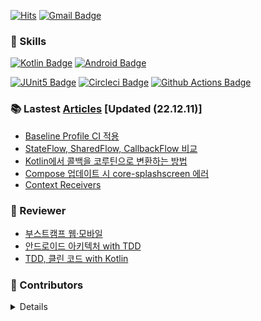 [![Hits](https://hits.seeyoufarm.com/api/count/incr/badge.svg?url=https%3A%2F%2Fgithub.com%2FBeokBeok&count_bg=%2379C83D&title_bg=%23555555&icon=&icon_color=%23E7E7E7&title=hits&edge_flat=false)](https://hits.seeyoufarm.com)
[![Gmail Badge](https://img.shields.io/badge/-Gmail-d14836?style=flat-square&logo=Gmail&logoColor=white&link=mailto:kekemusa37@gmail.com)](mailto:kekemusa37@gmail.com)

### 🌟 Skills
[![Kotlin Badge](http://img.shields.io/badge/-Kotlin-blue?style=for-the-badge&logo=kotlin&link=https://kotlinlang.org/docs/reference/)](https://kotlinlang.org/docs/reference/)
[![Android Badge](http://img.shields.io/badge/-Android-brightgreen?style=for-the-badge&logo=android&link=https://d.android.com/)](https://d.android.com/)

[![JUnit5 Badge](http://img.shields.io/badge/-JUnit5-green?style=for-the-badge&logo=junit5&link=https://junit.org/junit5/docs/current/user-guide/)](https://junit.org/junit5/docs/current/user-guide/)
[![Circleci Badge](http://img.shields.io/badge/-Circleci-black?style=for-the-badge&logo=circleci&link=https://circleci.com/)](https://circleci.com/)
[![Github Actions Badge](http://img.shields.io/badge/-GithubActions-9cf?style=for-the-badge&logo=github-actions&link=https://docs.github.com/en/actions/)](https://docs.github.com/en/actions/)

### 📚 Lastest [Articles](https://bit.ly/2AcJ9G8) [Updated (22.12.11)]
- [Baseline Profile CI 적용](https://velog.io/@beokbeok/Baseline-Profile%EC%9D%84-CI%EC%97%90-%EC%A0%81%EC%9A%A9)
- [StateFlow, SharedFlow, CallbackFlow 비교](https://velog.io/@beokbeok/StateFlow-SharedFlow-CallbackFlow-%EB%B9%84%EA%B5%90)
- [Kotlin에서 콜백을 코루틴으로 변환하는 방법](https://velog.io/@beokbeok/Kotlin%EC%97%90%EC%84%9C-%EC%BD%9C%EB%B0%B1%EC%9D%84-%EC%BD%94%EB%A3%A8%ED%8B%B4%EC%9C%BC%EB%A1%9C-%EB%B3%80%ED%99%98%ED%95%98%EB%8A%94-%EB%B0%A9%EB%B2%95)
- [Compose 업데이트 시 core-splashscreen 에러](https://velog.io/@beokbeok/Compose-%EC%97%85%EB%8D%B0%EC%9D%B4%ED%8A%B8-%EC%8B%9C-core-splashscreen-%EC%97%90%EB%9F%AC)
- [Context Receivers](https://beokbeok.notion.site/Context-Receivers-0547ee662d4648a8a38fdc74e3531a45)

### 📝 Reviewer
- [부스트캠프 웹·모바일](https://boostcamp.connect.or.kr/mentor_contributor.html)
- [안드로이드 아키텍처 with TDD](https://edu.nextstep.camp/c/QT9zj8KN/)
- [TDD, 클린 코드 with Kotlin](https://edu.nextstep.camp/c/Z9QeJlCi/)

### 🤝 Contributors 
<details>

[![Repository Card](https://widget.realdeveloper.pro/api/card?user=beokbeok&repo=DroidKnights2021_App)](https://github.com/droidknights/DroidKnights2021_App)

</details>
